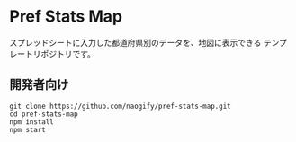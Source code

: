 # Pref Stats Map

スプレッドシートに入力した都道府県別のデータを、地図に表示できる テンプレートリポジトリです。


## 開発者向け

```
git clone https://github.com/naogify/pref-stats-map.git
cd pref-stats-map
npm install
npm start
```
